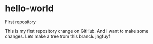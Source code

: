 # hello-world
First repository

This is my first repository change on GitHub. And i want to make some changes.
Lets make a tree from this branch.
jhgfuyf
